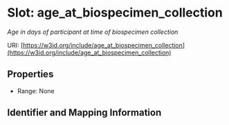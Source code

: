 # Slot: age_at_biospecimen_collection
_Age in days of participant at time of biospecimen collection_


URI: [https://w3id.org/include/age_at_biospecimen_collection](https://w3id.org/include/age_at_biospecimen_collection)



<!-- no inheritance hierarchy -->


## Properties

 * Range: None



## Identifier and Mapping Information





